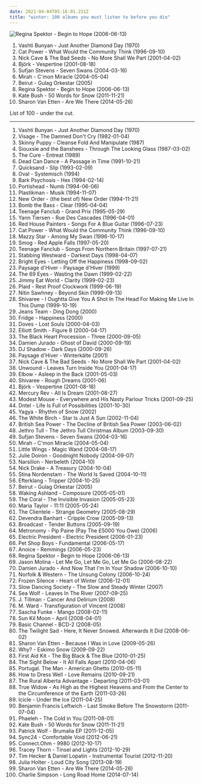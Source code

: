 ```yaml
---
date: 2021-04-04T05:16:01.231Z
title: "winter: 100 albums you must listen to before you die"
---
```

![Regina Spektor - Begin to Hope (2006-06-13)](http://coverartarchive.org/release/7c48653c-8e50-4f8b-91a4-25321c500fed/25262967822-500.jpg "Regina Spektor - Begin to Hope (2006-06-13)")
<ol class="albums">
<li data-cover="https://img.discogs.com/2x-W2u8k9mU9yX_EUoj7jyLfKac=/fit-in/600x600/filters:strip_icc():format(jpeg):mode_rgb():quality(90)/discogs-images/R-640394-1504973916-3642.jpeg.jpg" data-tags="folk, female vocalists, indie, alternative" role="button">Vashti Bunyan - Just Another Diamond Day (1970)</li>
<li data-cover="http://coverartarchive.org/release/cb552dc7-b0fe-4bcd-b864-1b3940baee8c/6010090362-500.jpg" data-tags="indie, female vocalists, female, alternative, indie rock, female singers, pop, rock, alternative rock, indie pop, female vocals, female vocalist, female voices, girls, indie-rock, female artists, female vocal, indie-pop, love song" role="button">Cat Power - What Would the Community Think (1996-09-10)</li>
<li data-cover="http://coverartarchive.org/release/ccad03b6-c236-488f-9e9a-271449f88bdf/16938333495-500.jpg" data-tags="rock, alternative rock, 2000s, mute records" role="button">Nick Cave & The Bad Seeds - No More Shall We Part (2001-04-02)</li>
<li data-cover="http://coverartarchive.org/release/441e153d-6ce6-3a75-aa4e-65f63b88d14f/3487982154-500.jpg" data-tags="electronic" role="button">Björk - Vespertine (2001-08-18)</li>
<li data-cover="https://img.discogs.com/dnQuZ3dF8FvX7A38s1MAHJcP1OU=/fit-in/600x600/filters:strip_icc():format(jpeg):mode_rgb():quality(90)/discogs-images/R-1004351-1341462296-8300.jpeg.jpg" data-tags="indie, folk" role="button">Sufjan Stevens - Seven Swans (2004-03-16)</li>
<li data-cover="https://img.discogs.com/kqYj4ochAeSGmKUFfOnxgKhxmf0=/fit-in/475x422/filters:strip_icc():format(jpeg):mode_rgb():quality(90)/discogs-images/R-525696-1285843401.jpeg.jpg" data-tags="indie, female vocalists, female, indie pop, rock, indie rock, female vocalist, pop, alternative, alternative rock, girls, indie-rock, female vocals, female artists, female vocal, female voices, female singers, indie-pop, love song" role="button">Mirah - C'mon Miracle (2004-05-04)</li>
<li data-cover="https://via.placeholder.com/450" data-tags="folk, indie" role="button">Beirut - Gulag Orkestar (2005)</li>
<li data-cover="http://coverartarchive.org/release/7c48653c-8e50-4f8b-91a4-25321c500fed/25262967822-500.jpg" data-tags="female vocalists, indie, singer-songwriter" role="button">Regina Spektor - Begin to Hope (2006-06-13)</li>
<li data-cover="http://coverartarchive.org/release/4518b2c0-0091-4780-b31e-6dfc7e1d9cd5/21132684376-500.jpg" data-tags="alternative, art pop, winter" role="button">Kate Bush - 50 Words for Snow (2011-11-21)</li>
<li data-cover="http://coverartarchive.org/release/294ce5a9-a36b-4e41-982e-56f2f94bb581/20346832405-500.jpg" data-tags="folk, indie folk" role="button">Sharon Van Etten - Are We There (2014-05-26)</li>
</ol>
List of 100 - under the cut.
<!-- more -->

_________________

<ol class="albums">
<li data-cover="https://img.discogs.com/2x-W2u8k9mU9yX_EUoj7jyLfKac=/fit-in/600x600/filters:strip_icc():format(jpeg):mode_rgb():quality(90)/discogs-images/R-640394-1504973916-3642.jpeg.jpg" data-tags="folk, female vocalists, indie, alternative" role="button">
Vashti Bunyan - Just Another Diamond Day (1970)
</li>
<li data-cover="http://coverartarchive.org/release/c354b401-7722-4297-a26b-0822953fa829/14592166258-500.jpg" data-tags="new wave" role="button">
Visage - The Damned Don't Cry (1982-01-04)
</li>
<li data-cover="https://via.placeholder.com/450" data-tags="industrial" role="button">
Skinny Puppy - Cleanse Fold And Manipulate (1987)
</li>
<li data-cover="http://coverartarchive.org/release/aa258490-4e2e-4395-9da3-064e0c7c9490/24762396589-500.jpg" data-tags="new wave" role="button">
Siouxsie and the Banshees - Through The Looking Glass (1987-03-02)
</li>
<li data-cover="http://coverartarchive.org/release/6595d3dc-31ac-4623-81da-228baebb2268/3845316790-500.jpg" data-tags="alternative, new wave, post-punk" role="button">
The Cure - Entreat (1989)
</li>
<li data-cover="http://coverartarchive.org/release/1d7b01f6-e4c0-3b5d-929b-7e0bf3ce17af/5957781227-500.jpg" data-tags="darkwave, ambient, gothic, 4ad" role="button">
Dead Can Dance - A Passage in Time (1991-10-21)
</li>
<li data-cover="http://coverartarchive.org/release/03d5aab6-c3f5-483e-8e41-ca99ef7dab32/28641431315-500.jpg" data-tags="rock, post hardcore" role="button">
Quicksand - Slip (1993-02-09)
</li>
<li data-cover="http://coverartarchive.org/release/2e728075-e9fc-49e3-bd01-5a8f37de464a/6485162992-500.jpg" data-tags="ambient, minimal, emd, electronic, experimental" role="button">
Oval - Systemisch (1994)
</li>
<li data-cover="https://via.placeholder.com/450" data-tags="post-rock" role="button">
Bark Psychosis - Hex (1994-02-14)
</li>
<li data-cover="http://coverartarchive.org/release/172ddda3-1837-4fd2-8d12-ddd1e70b4c57/9070622875-500.jpg" data-tags="electronic, trip-hop" role="button">
Portishead - Numb (1994-06-06)
</li>
<li data-cover="https://img.discogs.com/CJTYKMA6_GSeHczcrLLPKAnxrxM=/fit-in/600x600/filters:strip_icc():format(jpeg):mode_rgb():quality(90)/discogs-images/R-3422839-1329815456.jpeg.jpg" data-tags="electronica, minimal techno, techno, minimal" role="button">
Plastikman - Musik (1994-11-07)
</li>
<li data-cover="http://coverartarchive.org/release/983ae253-215e-4f6c-8411-fa7ddcec2d94/19120789325-500.jpg" data-tags="80s, synthpop, electronic, new wave" role="button">
New Order - (the best of) New Order (1994-11-21)
</li>
<li data-cover="https://img.discogs.com/_Ib9DcNw-cJ4LMVh6osJCw3U7OI=/fit-in/600x537/filters:strip_icc():format(jpeg):mode_rgb():quality(90)/discogs-images/R-2859811-1420544391-4078.jpeg.jpg" data-tags="electronic, trip-hop" role="button">
Bomb the Bass - Clear (1995-04-04)
</li>
<li data-cover="https://img.discogs.com/xh63VX8DLsR0xSOy0iC4xUzPfco=/fit-in/600x600/filters:strip_icc():format(jpeg):mode_rgb():quality(90)/discogs-images/R-13354326-1552650995-7137.jpeg.jpg" data-tags="power pop, 90s" role="button">
Teenage Fanclub - Grand Prix (1995-05-29)
</li>
<li data-cover="http://coverartarchive.org/release/ce2ebf1c-1132-4fbf-8064-956f468c5b0b/6731049183-500.jpg" data-tags="yann tiersen, contemporary classical" role="button">
Yann Tiersen - Rue Des Cascades (1996-04-01)
</li>
<li data-cover="http://coverartarchive.org/release/4d8225c8-ee55-4fff-8d4b-bb9f81348593/21727440618-500.jpg" data-tags="slowcore" role="button">
Red House Painters - Songs For A Blue Guitar (1996-07-23)
</li>
<li data-cover="http://coverartarchive.org/release/cb552dc7-b0fe-4bcd-b864-1b3940baee8c/6010090362-500.jpg" data-tags="indie, female vocalists, female, alternative, indie rock, female singers, pop, rock, alternative rock, indie pop, female vocals, female vocalist, female voices, girls, indie-rock, female artists, female vocal, indie-pop, love song" role="button">
Cat Power - What Would the Community Think (1996-09-10)
</li>
<li data-cover="http://coverartarchive.org/release/3ee6bd30-4a23-40cb-9958-d0c321ccdff3/17361537089-500.jpg" data-tags="female vocalists, indie, alternative, alternative rock, indie rock, indie pop, female singers, female, pop, rock, girls, indie-rock, female vocals, female vocalist, female artists, female vocal, female voices, indie-pop" role="button">
Mazzy Star - Among My Swan (1996-10-17)
</li>
<li data-cover="http://coverartarchive.org/release/27d99673-cdc9-4172-bdf6-d3bd0620c0ee/15960021076-500.jpg" data-tags="singer-songwriter, 90s, indie, folk, lo-fi, mellow, slowcore" role="button">
Smog - Red Apple Falls (1997-05-20)
</li>
<li data-cover="https://img.discogs.com/SwisPY83sEgK1wmD1cfzpLRRIJA=/fit-in/600x600/filters:strip_icc():format(jpeg):mode_rgb():quality(90)/discogs-images/R-7231585-1436717398-4966.jpeg.jpg" data-tags="indie, rock, power pop, jangle pop, scottish" role="button">
Teenage Fanclub - Songs From Northern Britain (1997-07-21)
</li>
<li data-cover="https://via.placeholder.com/450" data-tags="industrial, industrial rock" role="button">
Stabbing Westward - Darkest Days (1998-04-07)
</li>
<li data-cover="https://via.placeholder.com/450" data-tags="indie, emo" role="button">
Bright Eyes - Letting Off the Happiness (1998-09-02)
</li>
<li data-cover="https://img.discogs.com/_RMo-DUcdz986U1fQn5tyo0nNuw=/fit-in/522x804/filters:strip_icc():format(jpeg):mode_rgb():quality(90)/discogs-images/R-707325-1526298115-9165.jpeg.jpg" data-tags="atmospheric black metal" role="button">
Paysage d'Hiver - Paysage d'Hiver (1999)
</li>
<li data-cover="https://img.discogs.com/2Vg9urP_Yt5xg2Zx7fMoDrEIwpk=/fit-in/500x500/filters:strip_icc():format(jpeg):mode_rgb():quality(90)/discogs-images/R-11986454-1526045647-3237.jpeg.jpg" data-tags="gothic, finnish, gothic metal" role="button">
The 69 Eyes - Wasting the Dawn (1999-02-22)
</li>
<li data-cover="http://coverartarchive.org/release/cad3c04b-0d25-4daa-8254-e4d65117f880/16977541773-500.jpg" data-tags="emo, alternative rock" role="button">
Jimmy Eat World - Clarity (1999-02-23)
</li>
<li data-cover="http://coverartarchive.org/release/50c66e29-6913-45e1-9646-d9b4fae2393a/6898888323-500.jpg" data-tags="electronic, idm, electronica" role="button">
Plaid - Rest Proof Clockwork (1999-06-19)
</li>
<li data-cover="https://via.placeholder.com/450" data-tags="chillout, downtempo" role="button">
Nitin Sawhney - Beyond Skin (1999-09-13)
</li>
<li data-cover="http://coverartarchive.org/release/c94fe8a6-d734-4730-98bd-aa92884c2e4d/16371697276-500.jpg" data-tags="female vocalists, indie, singer-songwriter" role="button">
Shivaree - I Oughtta Give You A Shot In The Head For Making Me Live In This Dump (1999-10-19)
</li>
<li data-cover="http://coverartarchive.org/release/88ae101e-0bc8-40b7-a927-a8f8ec467b04/23720119383-500.jpg" data-tags="electronic, electroclash, electro, winter, lbm, for rainy days, nice nait, jeans team, in queue no tracks" role="button">
Jeans Team - Ding Dong (2000)
</li>
<li data-cover="https://img.discogs.com/QLoN79nE68-tlgV6BrSEN5T-9tw=/fit-in/600x600/filters:strip_icc():format(jpeg):mode_rgb():quality(90)/discogs-images/R-77560-1291240501.jpeg.jpg" data-tags="ambient" role="button">
Fridge - Happiness (2000)
</li>
<li data-cover="http://coverartarchive.org/release/81776221-c3ae-4662-8f2f-7a239cbb24af/27974433834-500.jpg" data-tags="indie rock, britpop" role="button">
Doves - Lost Souls (2000-04-03)
</li>
<li data-cover="http://coverartarchive.org/release/8bc521b4-57af-4b4c-88a1-ad214c9c6516/9560550155-500.jpg" data-tags="singer-songwriter, indie" role="button">
Elliott Smith - Figure 8 (2000-04-17)
</li>
<li data-cover="http://coverartarchive.org/release/f5cc9977-3c0f-40da-b483-8794a5fdee1f/4525765665-500.jpg" data-tags="winter, nice nite" role="button">
The Black Heart Procession - Three (2000-09-05)
</li>
<li data-cover="http://coverartarchive.org/release/0e70135c-379b-474e-9d91-72abc1fab102/20161665425-500.jpg" data-tags="indie, alternative, singer-songwriter, rock, country, alternative rock, folk, indie pop, indie rock, acoustic, blues, guitar" role="button">
Damien Jurado - Ghost of David (2000-09-19)
</li>
<li data-cover="http://coverartarchive.org/release/4aacec70-87db-457e-96dc-59020c412e46/6212339784-500.jpg" data-tags="electronic, trip-hop, dark, winter, 2000s, for rainy days, nice nait" role="button">
DJ Shadow - Dark Days (2000-09-26)
</li>
<li data-cover="http://coverartarchive.org/release/ae1a0e77-5977-45f1-9557-634820859899/2708262058-500.jpg" data-tags="atmospheric black metal, ambient" role="button">
Paysage d'Hiver - Winterkälte (2001)
</li>
<li data-cover="http://coverartarchive.org/release/ccad03b6-c236-488f-9e9a-271449f88bdf/16938333495-500.jpg" data-tags="rock, alternative rock, 2000s, mute records" role="button">
Nick Cave & The Bad Seeds - No More Shall We Part (2001-04-02)
</li>
<li data-cover="http://coverartarchive.org/release/3b1b7509-7bff-4a95-9ee8-f5e050cf102e/27704658731-500.jpg" data-tags="post-hardcore" role="button">
Unwound - Leaves Turn Inside You (2001-04-17)
</li>
<li data-cover="https://via.placeholder.com/450" data-tags="alternative" role="button">
Elbow - Asleep in the Back (2001-05-03)
</li>
<li data-cover="http://coverartarchive.org/release/e756a547-b6f3-349a-aa9a-ef0c39a50979/28763105730-500.jpg" data-tags="shivaree" role="button">
Shivaree - Rough Dreams (2001-06)
</li>
<li data-cover="http://coverartarchive.org/release/441e153d-6ce6-3a75-aa4e-65f63b88d14f/3487982154-500.jpg" data-tags="electronic" role="button">
Björk - Vespertine (2001-08-18)
</li>
<li data-cover="https://img.discogs.com/W-jmnX8sMr1lYW6vz0uYY7TfLLE=/fit-in/600x527/filters:strip_icc():format(jpeg):mode_rgb():quality(90)/discogs-images/R-1326482-1209885169.jpeg.jpg" data-tags="dream pop, indie rock" role="button">
Mercury Rev - All Is Dream (2001-08-27)
</li>
<li data-cover="http://coverartarchive.org/release/00d3fb06-bb1c-4f92-b7b6-13b08afe7b89/12241150919-500.jpg" data-tags="indie rock, indie" role="button">
Modest Mouse - Everywhere and His Nasty Parlour Tricks (2001-09-25)
</li>
<li data-cover="https://via.placeholder.com/450" data-tags="idm, indietronica" role="button">
Dntel - Life Is Full of Possibilities (2001-10-30)
</li>
<li data-cover="http://coverartarchive.org/release/cf6af256-9114-452c-a699-f7103285cbfc/11692310343-500.jpg" data-tags="ambient, minimal, winter" role="button">
Yagya - Rhythm of Snow (2002)
</li>
<li data-cover="https://via.placeholder.com/450" data-tags="slowcore, post-rock, ambient pop" role="button">
The White Birch - Star Is Just A Sun (2002-11-04)
</li>
<li data-cover="https://img.discogs.com/3cIorLliSL8Yqf4Re3N25koIc1M=/fit-in/230x226/filters:strip_icc():format(jpeg):mode_rgb():quality(90)/discogs-images/R-6387632-1417987339-2129.jpeg.jpg" data-tags="indie rock" role="button">
British Sea Power - The Decline of British Sea Power (2003-06-02)
</li>
<li data-cover="http://coverartarchive.org/release/a906761e-47e4-46a5-b509-6f60f46fa1e9/8731132141-500.jpg" data-tags="progressive rock, classic rock, rock, christmas, folk rock, jethro tull" role="button">
Jethro Tull - The Jethro Tull Christmas Album (2003-09-30)
</li>
<li data-cover="https://img.discogs.com/dnQuZ3dF8FvX7A38s1MAHJcP1OU=/fit-in/600x600/filters:strip_icc():format(jpeg):mode_rgb():quality(90)/discogs-images/R-1004351-1341462296-8300.jpeg.jpg" data-tags="indie, folk" role="button">
Sufjan Stevens - Seven Swans (2004-03-16)
</li>
<li data-cover="https://img.discogs.com/kqYj4ochAeSGmKUFfOnxgKhxmf0=/fit-in/475x422/filters:strip_icc():format(jpeg):mode_rgb():quality(90)/discogs-images/R-525696-1285843401.jpeg.jpg" data-tags="indie, female vocalists, female, indie pop, rock, indie rock, female vocalist, pop, alternative, alternative rock, girls, indie-rock, female vocals, female artists, female vocal, female voices, female singers, indie-pop, love song" role="button">
Mirah - C'mon Miracle (2004-05-04)
</li>
<li data-cover="https://img.discogs.com/iVvwkqtoSnUexSg2FgDy1yZGPC4=/fit-in/500x500/filters:strip_icc():format(jpeg):mode_rgb():quality(90)/discogs-images/R-1453334-1243153042.jpeg.jpg" data-tags="indie, country, alternative, folk, indie pop, indie rock, sad, singer-songwriter, acoustic, blues, mellow, alt-country, melancholy, folk rock, slow, calm, lo-fi, americana, moody, songwriter, winter, sleep, folk noir, freak folk, soft, emotional, slowcore, quiet, indie folk, alt country, singer songwriter, alternative folk, singer-songwriters, short song, alt rock, hippie, indie-folk, independent, lyrics, lo fi, slow-coustic, post folk, chamber folk, neofreak-folk, euphoric misery, concentration, folk me, quiet voices, singersongwriters" role="button">
Little Wings - Magic Wand (2004-08-17)
</li>
<li data-cover="http://coverartarchive.org/release/fed28e2c-49ee-4b8d-859a-104cf4536389/27813782373-500.jpg" data-tags="indie, alternative, female vocalists, female, alternative rock, indie pop, indie rock, girls, female vocals, female vocalist, female artists, female vocal, female voices, female singers, pop, rock, indie-rock, indie-pop, folk, love song, female singer-songwriter, quiet voices, singer-songwriter, acoustic, guitar, songwriter, country, sad, slow, calm, sadcore, folk-rock, americana, blues, minimal, american, mellow, alt-country, melancholy, sleep, freak folk, soft, folk rock, new weird america, emotional, intimate, indie folk, singer songwriter, 00s, favorite, alt rock, independent, tracks, favourite songs, slow-coustic, alt, lyrics, singer songwriters, quiet music" role="button">
Julie Doiron - Goodnight Nobody (2004-09-07)
</li>
<li data-cover="http://coverartarchive.org/release/e9c2cfe9-e692-41e1-b0d7-97671d1f84be/22011480631-500.jpg" data-tags="fantasy, ethereal" role="button">
Narsilion - Nerbeleth (2004-10)
</li>
<li data-cover="https://img.discogs.com/Jgb4P2lHL3icqB-nwBds06XMCrM=/fit-in/596x600/filters:strip_icc():format(jpeg):mode_rgb():quality(90)/discogs-images/R-781221-1412774198-3302.jpeg.jpg" data-tags="folk, 70s, singer-songwriter" role="button">
Nick Drake - A Treasury (2004-10-04)
</li>
<li data-cover="http://coverartarchive.org/release/b899b842-5a67-4998-a552-971157aca167/8355588024-500.jpg" data-tags="female vocalists, dream pop, clinically romantic, post-revolutionary pop song, avantgarde pop" role="button">
Stina Nordenstam - The World Is Saved (2004-10-11)
</li>
<li data-cover="https://via.placeholder.com/450" data-tags="post-rock, electronic" role="button">
Efterklang - Tripper (2004-10-25)
</li>
<li data-cover="https://via.placeholder.com/450" data-tags="folk, indie" role="button">
Beirut - Gulag Orkestar (2005)
</li>
<li data-cover="https://via.placeholder.com/450" data-tags="discoverockult" role="button">
Waking Ashland - Composure (2005-05-01)
</li>
<li data-cover="http://coverartarchive.org/release/9b401b82-9820-4bbb-b2d7-b6a1b8b38464/13330484042-500.jpg" data-tags="indie rock" role="button">
The Coral - The Invisible Invasion (2005-05-23)
</li>
<li data-cover="http://coverartarchive.org/release/e721f43f-bac5-4459-a318-f47fe57b507a/15009927886-500.jpg" data-tags="chill, indie rock, female vocalist" role="button">
Maria Taylor - 11:11 (2005-05-24)
</li>
<li data-cover="https://img.discogs.com/hfN3588WIZwoIUOwg8HdEoqIT3I=/fit-in/500x500/filters:strip_icc():format(jpeg):mode_rgb():quality(90)/discogs-images/R-577203-1133656516.jpeg.jpg" data-tags="indie, indie pop" role="button">
The Clientele - Strange Geometry (2005-08-29)
</li>
<li data-cover="https://img.discogs.com/anzSGKFBMIcDM4gL8mANEVa6RAs=/fit-in/433x430/filters:strip_icc():format(jpeg):mode_rgb():quality(90)/discogs-images/R-1194124-1608722085-6124.jpeg.jpg" data-tags="folk" role="button">
Devendra Banhart - Cripple Crow (2005-09-13)
</li>
<li data-cover="https://img.discogs.com/07m2E8SxQSIU6Yjk-ywreYIoorY=/fit-in/600x595/filters:strip_icc():format(jpeg):mode_rgb():quality(90)/discogs-images/R-13590540-1557078423-1511.jpeg.jpg" data-tags="indie, electronic, psychedelic, dream pop, warp" role="button">
Broadcast - Tender Buttons (2005-09-19)
</li>
<li data-cover="https://via.placeholder.com/450" data-tags="electronic" role="button">
Metronomy - Pip Paine (Pay The £5000 You Owe) (2006)
</li>
<li data-cover="http://coverartarchive.org/release/c9988c11-3681-4522-a193-57774b3ef489/4223837109-500.jpg" data-tags="electronic, indietronica, indie" role="button">
Electric President - Electric President (2006-01-23)
</li>
<li data-cover="https://img.discogs.com/wtk_BYl18icd6qE5FTScu0RglWs=/fit-in/600x600/filters:strip_icc():format(jpeg):mode_rgb():quality(90)/discogs-images/R-1468481-1318174328.jpeg.jpg" data-tags="new wave, electronic, pop, synthpop" role="button">
Pet Shop Boys - Fundamental (2006-05-17)
</li>
<li data-cover="http://coverartarchive.org/release/1e90537a-774b-4feb-a39c-35b9ccb0b893/15481200349-500.jpg" data-tags="japanese" role="button">
Anoice - Remmings (2006-05-23)
</li>
<li data-cover="http://coverartarchive.org/release/7c48653c-8e50-4f8b-91a4-25321c500fed/25262967822-500.jpg" data-tags="female vocalists, indie, singer-songwriter" role="button">
Regina Spektor - Begin to Hope (2006-06-13)
</li>
<li data-cover="http://coverartarchive.org/release/a3be0b9b-874e-44ff-8054-d4dc6ec189d0/10720411555-500.jpg" data-tags="singer-songwriter, indie, country, alternative, folk, indie pop, indie rock, sad, slow, calm, acoustic, lo-fi, americana, blues, moody, songwriter, winter, mellow, alt-country, melancholy, sleep, folk noir, freak folk, soft, folk rock, emotional, slowcore, quiet, indie folk, alt country, singer songwriter, alternative folk, singer-songwriters, short song, alt rock, hippie, indie-folk, independent, lyrics, lo fi, slow-coustic, post folk, chamber folk, neofreak-folk, euphoric misery, concentration, folk me, quiet voices, singersongwriters, quiet  music" role="button">
Jason Molina - Let Me Go, Let Me Go, Let Me Go (2006-08-22)
</li>
<li data-cover="http://coverartarchive.org/release/6477df3d-e390-4bec-849c-1a45cd73039b/25010408029-500.jpg" data-tags="alternative, folk, indie, country, indie pop, indie rock, sad, singer-songwriter, slow, calm, acoustic, lo-fi, americana, blues, moody, songwriter, winter, mellow, alt-country, melancholy, sleep, folk noir, freak folk, soft, folk rock, emotional, slowcore, quiet, indie folk, alt country, singer songwriter, alternative folk, singer-songwriters, short song, alt rock, hippie, indie-folk, independent, lyrics, lo fi, slow-coustic, post folk, chamber folk, neofreak-folk, euphoric misery, concentration, folk me, quiet voices, singersongwriters, quiet  music" role="button">
Damien Jurado - And Now That I'm In Your Shadow (2006-10-10)
</li>
<li data-cover="https://img.discogs.com/o7PApQWqwex4qoVskm9UeQrNjOI=/fit-in/252x251/filters:strip_icc():format(jpeg):mode_rgb():quality(90)/discogs-images/R-869242-1167392515.jpeg.jpg" data-tags="folk, indie, country, alternative, indie pop, indie rock, sad, singer-songwriter, slow, calm, acoustic, americana, blues, songwriter, mellow, alt-country, melancholy, sleep, freak folk, soft, folk rock, emotional, indie folk, singer songwriter, alt rock, lo-fi, moody, winter, folk noir, slowcore, quiet, alt country, alternative folk, singer-songwriters, short song, hippie, indie-folk, independent, lyrics, lo fi, slow-coustic, post folk, chamber folk, neofreak-folk, euphoric misery, concentration, folk me, quiet voices, singersongwriters" role="button">
Norfolk & Western - The Unsung Colony (2006-10-24)
</li>
<li data-cover="http://coverartarchive.org/release/0178f62c-7662-46d9-9870-d331c21d290f/1087682353-500.jpg" data-tags="alternative, piano, new age, dreamy, melancholic, relaxing" role="button">
Frozen Silence - Heart of Winter (2006-12-01)
</li>
<li data-cover="http://coverartarchive.org/release/7a7b7dd9-700e-41bf-a5d0-1dca120e2ca7/2904746115-500.jpg" data-tags="ambient, mellow" role="button">
Slow Dancing Society - The Slow and Steady Winter (2007)
</li>
<li data-cover="http://coverartarchive.org/release/1f535139-1a00-4da7-89cc-94cb50ceb44d/3886056504-500.jpg" data-tags="indie folk, indie, indie rock, singer-songwriter, autumn" role="button">
Sea Wolf - Leaves In The River (2007-09-25)
</li>
<li data-cover="http://coverartarchive.org/release/4b16363d-02fe-498e-8c0b-98b7509a87be/16717106099-500.jpg" data-tags="folk, acoustic, slow-coustic, indie, alternative, singer-songwriter, lo-fi, alt-country, folk rock, indie folk, alternative folk, country, indie pop, indie rock, sad, slow, calm, americana, blues, moody, songwriter, winter, mellow, melancholy, sleep, folk noir, freak folk, soft, emotional, slowcore, quiet, alt country, singer songwriter, singer-songwriters, short song, alt rock, hippie, indie-folk, independent, lyrics, lo fi, post folk, chamber folk, neofreak-folk, euphoric misery, concentration, folk me, quiet voices, singersongwriters, quiet  music" role="button">
J. Tillman - Cancer And Delirium (2008)
</li>
<li data-cover="https://img.discogs.com/vxJaH8x8RTd8dOVYRkA24V2jWaM=/fit-in/590x598/filters:strip_icc():format(jpeg):mode_rgb():quality(90)/discogs-images/R-671642-1260644338.jpeg.jpg" data-tags="folk, singer-songwriter" role="button">
M. Ward - Transfiguration of Vincent (2008)
</li>
<li data-cover="http://coverartarchive.org/release/2acb5d66-d57a-43b9-ac5a-c5e7afe38ace/7750351827-500.jpg" data-tags="techno" role="button">
Sascha Funke - Mango (2008-02-11)
</li>
<li data-cover="http://coverartarchive.org/release/5ef112fd-8b07-4808-9877-b38651c52e86/22944250872-500.jpg" data-tags="folk" role="button">
Sun Kil Moon - April (2008-04-01)
</li>
<li data-cover="http://coverartarchive.org/release/1b43a144-f4be-4365-b376-947d93586550/4507021160-500.jpg" data-tags="techno, minimal techno, ominous, late night, club, clinical, winter, intense, hypnotic, paranoid, cold, cerebral, detached, sparse, nocturnal, bleak, unsettling, urgent, night driving" role="button">
Basic Channel - BCD-2 (2008-05)
</li>
<li data-cover="https://img.discogs.com/k6Q9HpcT0w9TVlKXKLL29cYjWn4=/fit-in/400x414/filters:strip_icc():format(jpeg):mode_rgb():quality(90)/discogs-images/R-1671211-1308318414.gif.jpg" data-tags="winter, bobjebus16 owns this, no waste album, stand out albums of 2008" role="button">
The Twilight Sad - Here, It Never Snowed. Afterwards It Did (2008-06-02)
</li>
<li data-cover="http://coverartarchive.org/release/37fa53b0-68d3-4c01-84df-5e90ae340317/7018137300-500.jpg" data-tags="energetic, angry, searching, spooky, literate, winter, organic, ethereal, folk rock, earnest, bittersweet, reflection, intimate, indie folk, warm, lyrical, poignant, regret, bitter, wintry, 2009 releases, relationships, kinetic, pure, self-conscious, sharon van etten, language of stone" role="button">
Sharon Van Etten - Because I Was in Love (2009-05-26)
</li>
<li data-cover="http://coverartarchive.org/release/46d1d194-078a-4579-a3e6-0fc5fa655a5c/18900600362-500.jpg" data-tags="anticon" role="button">
Why? - Eskimo Snow (2009-09-22)
</li>
<li data-cover="http://coverartarchive.org/release/564dc65d-2d42-4fc9-a28f-e65796716fed/2001762761-500.jpg" data-tags="folk" role="button">
First Aid Kit - The Big Black & The Blue (2010-01-25)
</li>
<li data-cover="http://coverartarchive.org/release/947ce57c-868d-4ac6-a1ca-9649e103e9c8/17409625977-500.jpg" data-tags="ambient" role="button">
The Sight Below - It All Falls Apart (2010-04-06)
</li>
<li data-cover="http://coverartarchive.org/release/a10f34d5-8afb-460e-b6d5-a442eb7c4a2c/9612740615-500.jpg" data-tags="indie rock" role="button">
Portugal. The Man - American Ghetto (2010-05-11)
</li>
<li data-cover="http://coverartarchive.org/release/672b0552-385f-400e-9934-eaed8fe770c8/6610332297-500.jpg" data-tags="ambient" role="button">
How to Dress Well - Love Remains (2010-09-21)
</li>
<li data-cover="http://coverartarchive.org/release/10c7388e-0ec1-43f4-8c8e-4a083640bc6e/16466640950-500.jpg" data-tags="indie" role="button">
The Rural Alberta Advantage - Departing (2011-03-01)
</li>
<li data-cover="http://coverartarchive.org/release/4a50be67-15c9-43c4-ae87-9cac28fffe39/5660502401-500.jpg" data-tags="shoegaze" role="button">
True Widow - As High as the Highest Heavens and From the Center to the Circumference of the Earth (2011-03-26)
</li>
<li data-cover="http://coverartarchive.org/release/52cbecd7-812c-44f1-b1e0-91c04d960930/2477325073-500.jpg" data-tags="dubstep, drum and bass, drum n bass, neurofunk, winter, drum & bass, minimalist, 2011 best albums" role="button">
Icicle - Under the Ice (2011-04-25)
</li>
<li data-cover="http://coverartarchive.org/release/bab7b29e-cedf-4626-913f-e439e0c05ef9/14556222208-500.jpg" data-tags="folk" role="button">
Benjamin Francis Leftwich - Last Smoke Before The Snowstorm (2011-07-04)
</li>
<li data-cover="http://coverartarchive.org/release/1cc92903-8a5b-4e92-a801-d7d446939e75/21355577605-500.jpg" data-tags="dubstep" role="button">
Phaeleh - The Cold in You (2011-08-01)
</li>
<li data-cover="http://coverartarchive.org/release/4518b2c0-0091-4780-b31e-6dfc7e1d9cd5/21132684376-500.jpg" data-tags="alternative, art pop, winter" role="button">
Kate Bush - 50 Words for Snow (2011-11-21)
</li>
<li data-cover="https://img.discogs.com/ybF15F4VYoqhNPSD_h9n7P5FeBw=/fit-in/600x536/filters:strip_icc():format(jpeg):mode_rgb():quality(90)/discogs-images/R-3274425-1369346341-7544.jpeg.jpg" data-tags="indie, pop, alternative, winter, patrick wolf, lupercalia" role="button">
Patrick Wolf - Brumalia EP (2011-12-05)
</li>
<li data-cover="http://coverartarchive.org/release/cc675c8d-ce63-4ee4-a122-60c90f1ff282/9632033240-500.jpg" data-tags="ambient" role="button">
Sync24 - Comfortable Void (2012-06-21)
</li>
<li data-cover="https://img.discogs.com/dAEk2t8qSytwgbNX0h2icF0ufco=/fit-in/600x600/filters:strip_icc():format(jpeg):mode_rgb():quality(90)/discogs-images/R-3952156-1354675334-1333.jpeg.jpg" data-tags="ambient, psybient" role="button">
Connect.Ohm - 9980 (2012-10-17)
</li>
<li data-cover="http://coverartarchive.org/release/a6c6d7a9-3093-4c7c-9e41-87a7cf0a38bd/5163933768-500.jpg" data-tags="christmas" role="button">
Tracey Thorn - Tinsel and Lights (2012-10-29)
</li>
<li data-cover="http://coverartarchive.org/release/072d227a-c19e-481c-9d4e-48cf05bab079/4499107497-500.jpg" data-tags="ambient, hypnotic" role="button">
Tim Hecker & Daniel Lopatin - Instrumental Tourist (2012-11-20)
</li>
<li data-cover="http://coverartarchive.org/release/9d1dc16a-a854-4589-b78b-f008af493aac/4871200031-500.jpg" data-tags="art pop, chamber pop" role="button">
Julia Holter - Loud City Song (2013-08-19)
</li>
<li data-cover="http://coverartarchive.org/release/294ce5a9-a36b-4e41-982e-56f2f94bb581/20346832405-500.jpg" data-tags="folk, indie folk" role="button">
Sharon Van Etten - Are We There (2014-05-26)
</li>
<li data-cover="http://coverartarchive.org/release/8914b1e1-f088-447a-8343-dfd45ccad99c/7297000582-500.jpg" data-tags="night, winter, travel" role="button">
Charlie Simpson - Long Road Home (2014-07-14)
</li>
</ol>